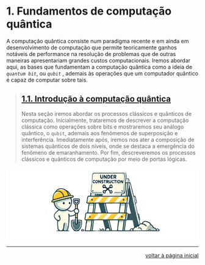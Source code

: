 #       1. Fundamentos de computação quântica

A computação quântica consiste num paradigma recente e em ainda em desenvolvimento de computação que permite teoricamente ganhos notáveis de performance na resolução de problemas que de outras maneiras apresentariam grandes custos computacionais. Iremos abordar aqui, as bases que fundamentam a computação quântica como a ideia de *`quantum bit`*, ou *`qubit`* , ademais às operações que um computador quântico é capaz de computar sobre tais.

>   ##  [1.1. Introdução à computação quântica](./1.introducao-a-computacao-quantica.ipynb)
>
>   Nesta seção iremos abordar os processos clássicos e quânticos de computação. Inicialmente, trataremos de descrever a computação clássica como operações sobre bits e mostraremos seu análogo quântico, o `qubit`, ademais aos fenômenos de superposição e interferência. Imediatamente após, iremos nos ater a composição de sistemas quânticos de dois níveis, onde se destaca a emergência do fenômeno de emaranhamento. Por fim, descreveremos os processos clássicos e quânticos de computação por meio de portas lógicas.

<div align="center">

![under construction image](../under-construction.png)

</div>

<!--
>   ##  [1.2.Algoritmo de Deutsch-Jozsa](2.deutsch-jozsa.ipynb)

>   ##  [1.3.Algoritmo quântico de busca de Groover](3.groover.ipynb)

>   ##  [1.4.Algoritmo de Bernstein-Vazirani](4.bernstein-vazirani.ipynb)

>   ##  [1.4.Algoritmo de Simon](4.simon.ipynb)

>   ##  [1.5.Algoritmo da transformada de Fourier quântica](5.qft.ipynb)

>   ##  [1.6.Algoritmo de Shor](6.shor.ipynb)

##  Apêndices
>   ### [A. Fundamentos matemáticos para a mecânica quântica](./A.fundamentos-matematicos-para-a-mecanica-quantica.ipynb)

>   ### [B. Aspectos fundamentais da mecânica quântica](./B.aspectos-fundamentais-da-mecanica-quantica.ipynb)

>   ### [C. Formalismo do operador densidade](./C.formalismo-do-operador-densidade.ipynb)
-->

---

<div align="right">

[voltar à página inicial](../README.md)

</div>